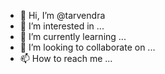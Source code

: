 - 👋 Hi, I’m @tarvendra
- 👀 I’m interested in ...
- 🌱 I’m currently learning ...
- 💞️ I’m looking to collaborate on ...
- 📫 How to reach me ...

<!---
tarvendra/tarvendra is a ✨ special ✨ repository because its `README.md` (this file) appears on your GitHub profile.
You can click the Preview link to take a look at your changes.
--->
